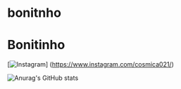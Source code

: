 # bonitnho


<h1> Bonitinho </h1>

[![Instagram](https://img.shields.io/badge/Instagram-E4405F?style=for-the-badge&logo=instagram&logoColor=white)] (https://www.instagram.com/cosmica021/)


![Anurag's GitHub stats](https://github-readme-stats.vercel.app/api?username=dougspider1&show_icons=true&theme=radical)
